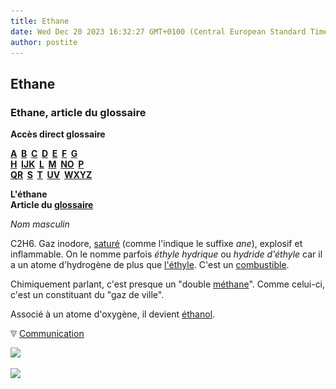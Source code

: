 ```yaml
---
title: Ethane
date: Wed Dec 20 2023 16:32:27 GMT+0100 (Central European Standard Time)
author: postite
---
```


## Ethane
### Ethane, article du glossaire
 **Accès direct glossaire**

**[A](a.html)  [B](b.html)  [C](c.html)  [D](d.html)  [E](e.html)  [F](f.html)  [G](g.html)  
[H](h.html)  [IJK](ijk.html)  [L](l.html)  [M](m.html)  [NO](no.html)  [P](p.html)  
[QR](qr.html)  [S](s.html)  [T](t.html)  [UV](uv.html)  [WXYZ](wxyz.html)**

**L'éthane  
Article du [glossaire](glossaire.html)**

_Nom masculin_

C2H6. Gaz inodore, [saturé](saturation.html) (comme l'indique le suffixe _ane_), explosif et inflammable. On le nomme parfois _éthyle hydrique_ ou _hydride d'éthyle_ car il a un atome d'hydrogène de plus que [l'éthyle](ethyle.html). C'est un [combustible](combustible.html).

Chimiquement parlant, c'est presque un "double [méthane](methane.html)". Comme celui-ci, c'est un constituant du "gaz de ville".

Associé à un atome d'oxygène, il devient [éthanol](alcools.html#ethanolpur).



![](images/flechebas.gif) [Communication](http://www.artrealite.com/annonceurs.htm) 

[![](https://cbonvin.fr/sites/regie.artrealite.com/visuels/campagne1.png)](index-2.html#20131014)

![](https://cbonvin.fr/sites/regie.artrealite.com/visuels/campagne2.png)